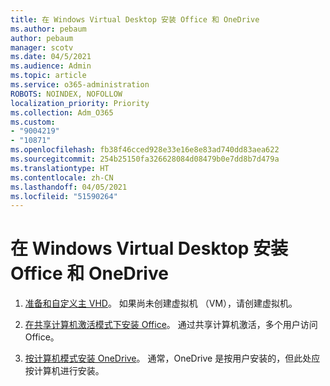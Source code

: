 ```yaml
---
title: 在 Windows Virtual Desktop 安装 Office 和 OneDrive
ms.author: pebaum
author: pebaum
manager: scotv
ms.date: 04/5/2021
ms.audience: Admin
ms.topic: article
ms.service: o365-administration
ROBOTS: NOINDEX, NOFOLLOW
localization_priority: Priority
ms.collection: Adm_O365
ms.custom:
- "9004219"
- "10871"
ms.openlocfilehash: fb38f46cced928e33e16e8e83ad740dd83aea622
ms.sourcegitcommit: 254b25150fa326628084d08479b0e7dd8b7d479a
ms.translationtype: HT
ms.contentlocale: zh-CN
ms.lasthandoff: 04/05/2021
ms.locfileid: "51590264"
---
```

# <a name="install-office-and-onedrive-on-windows-virtual-desktop"></a>在 Windows Virtual Desktop 安装 Office 和 OneDrive

1. [准备和自定义主 VHD](https://docs.microsoft.com/azure/virtual-desktop/set-up-customize-master-image)。 如果尚未创建虚拟机 （VM），请创建虚拟机。

1. [在共享计算机激活模式下安装 Office](https://docs.microsoft.com/azure/virtual-desktop/install-office-on-wvd-master-image#install-office-in-shared-computer-activation-mode)。 通过共享计算机激活，多个用户访问 Office。

1. [按计算机模式安装 OneDrive](https://docs.microsoft.com/azure/virtual-desktop/install-office-on-wvd-master-image#install-onedrive-in-per-machine-mode)。 通常，OneDrive 是按用户安装的，但此处应按计算机进行安装。